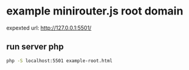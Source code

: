 # example minirouter.js root domain

expexted url: http://127.0.0.1:5501/

## run server php
```bash
php -S localhost:5501 example-root.html
```